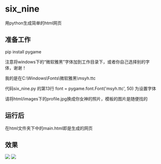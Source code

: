# six_nine
用python生成简单的html网页

## 准备工作
pip install pygame

注意将windows下的“微软雅黑”字体加到工作目录下，或者你自己选择别的字体，谢谢！

我的是在C:\Windows\Fonts\微软雅黑\msyh.ttc

代码six_nine.py 的第13行 font = pygame.font.Font('msyh.ttc', 50) 为设置字体

请将html/images下的profile.jpg换成你女神的照片，模板的图片是随便找的

## 运行后
在html文件夹下中的main.html即是生成的网页

## 效果
![](https://pic4.zhimg.com/50/v2-64c4a7cd3a4708bcf81126a831d40cb3_hd.jpg)
![](https://pic1.zhimg.com/50/v2-c909646e34adb2ffc6285a457e6b08d0_hd.jpg)

